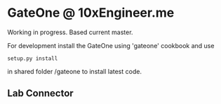 # GateOne @ 10xEngineer.me
 
Working in progress. Based current master.
 
For development install the GateOne using 'gateone' cookbook and use 
 
    setup.py install
 
in shared folder /gateone to install latest code.

## Lab Connector


